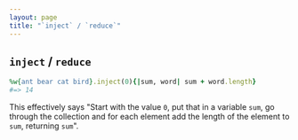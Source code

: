 ```yaml
---
layout: page
title: "`inject` / `reduce`"
---
```


## `inject` / `reduce`

```ruby
%w{ant bear cat bird}.inject(0){|sum, word| sum + word.length}
#=> 14
```

This effectively says "Start with the value `0`, put that in a variable `sum`, go through the collection and for each element add the length of the element to `sum`, returning `sum`".
